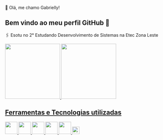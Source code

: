  💙 Olá, me chamo Gabrielly! 
## Bem vindo ao meu perfil GitHub 👋

🖇️ Esotu no 2° Estudando Desenvolvimento de Sistemas na Etec Zona Leste

<div>
<a href="https://github.com/seu-usuário-aqui">
<img loading="lazy" height="180em" src="https://github-readme-stats.vercel.app/api/top-langs/?username=Gabr1ell1&layout=compact&langs_count=7&theme=dracula"/>
<img loading="lazy" height="180em" src="https://github-readme-stats.vercel.app/api?username=Gabr1ell1&show_icons=true&theme=dracula&include_all_commits=true&count_private=true"/>
</div>


## Ferramentas e Tecnologias utilizadas

<div>
            <img src="https://cdn.jsdelivr.net/gh/devicons/devicon@latest/icons/html5/html5-plain-wordmark.svg" width="40" height="40" />      
            <img src="https://cdn.jsdelivr.net/gh/devicons/devicon@latest/icons/css3/css3-plain-wordmark.svg" width="40" height="40"/>     
            <img src="https://cdn.jsdelivr.net/gh/devicons/devicon@latest/icons/javascript/javascript-original.svg" width="40" height="40"/>
            <img src="https://cdn.jsdelivr.net/gh/devicons/devicon@latest/icons/java/java-original-wordmark.svg" width="40" height="40"/>
            <img src="https://cdn.jsdelivr.net/gh/devicons/devicon@latest/icons/php/php-plain.svg" width="40" height="40"/>
            <img src="https://cdn.jsdelivr.net/gh/devicons/devicon@latest/icons/kotlin/kotlin-original-wordmark.svg" width="24" height="24"/>
</div>



